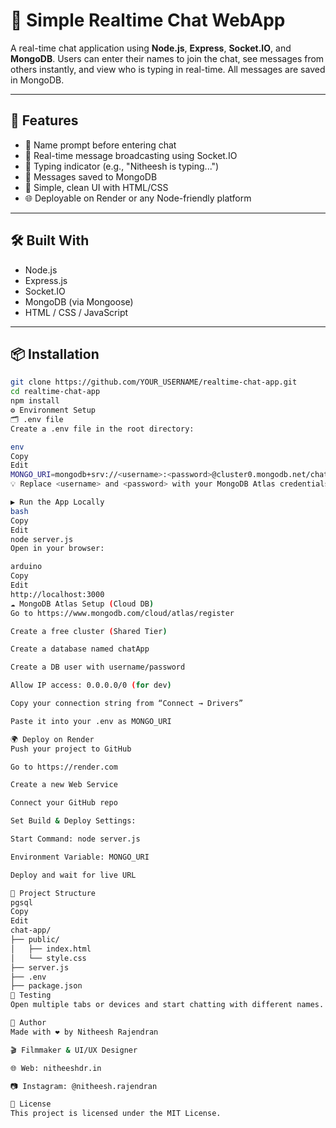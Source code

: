 # 💬 Simple Realtime Chat WebApp

A real-time chat application using **Node.js**, **Express**, **Socket.IO**, and **MongoDB**. Users can enter their names to join the chat, see messages from others instantly, and view who is typing in real-time. All messages are saved in MongoDB.

---

## 🚀 Features

- 🧑 Name prompt before entering chat
- 📡 Real-time message broadcasting using Socket.IO
- 📝 Typing indicator (e.g., "Nitheesh is typing...")
- 💾 Messages saved to MongoDB
- 🎨 Simple, clean UI with HTML/CSS
- 🌐 Deployable on Render or any Node-friendly platform

---



## 🛠️ Built With

- Node.js
- Express.js
- Socket.IO
- MongoDB (via Mongoose)
- HTML / CSS / JavaScript

---

## 📦 Installation

```bash
git clone https://github.com/YOUR_USERNAME/realtime-chat-app.git
cd realtime-chat-app
npm install
⚙️ Environment Setup
🗂 .env file
Create a .env file in the root directory:

env
Copy
Edit
MONGO_URI=mongodb+srv://<username>:<password>@cluster0.mongodb.net/chatApp?retryWrites=true&w=majority
💡 Replace <username> and <password> with your MongoDB Atlas credentials.

▶️ Run the App Locally
bash
Copy
Edit
node server.js
Open in your browser:

arduino
Copy
Edit
http://localhost:3000
☁️ MongoDB Atlas Setup (Cloud DB)
Go to https://www.mongodb.com/cloud/atlas/register

Create a free cluster (Shared Tier)

Create a database named chatApp

Create a DB user with username/password

Allow IP access: 0.0.0.0/0 (for dev)

Copy your connection string from “Connect → Drivers”

Paste it into your .env as MONGO_URI

🌍 Deploy on Render
Push your project to GitHub

Go to https://render.com

Create a new Web Service

Connect your GitHub repo

Set Build & Deploy Settings:

Start Command: node server.js

Environment Variable: MONGO_URI

Deploy and wait for live URL

📂 Project Structure
pgsql
Copy
Edit
chat-app/
├── public/
│   ├── index.html
│   └── style.css
├── server.js
├── .env
├── package.json
🧪 Testing
Open multiple tabs or devices and start chatting with different names. You’ll see messages update in real time and typing indicators from others.

🧑 Author
Made with ❤️ by Nitheesh Rajendran

🎬 Filmmaker & UI/UX Designer

🌐 Web: nitheeshdr.in

📷 Instagram: @nitheesh.rajendran

📄 License
This project is licensed under the MIT License.